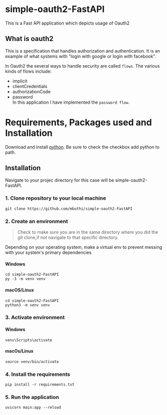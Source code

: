 # simple-oauth2-FastAPI
This is a Fast API application which depicts usage of Oauth2

## What is oauth2
  This is a specification that handles authorization and authentication.
  It is an example of what systems with "login with google or login with facebook".
  
  In Oauth2 the several ways to handle security are called `flows`.
  The various kinds of flows include:
  * implicit
  * clientCredentials
  * authorizationCode
  * password\
 In this application I have implemented the `password flow`.

# Requirements, Packages used and Installation

Download and install [python](https://www.python.org/downloads/). Be sure to check the checkbox add python to path.

## Installation 
Navigate to your projec directory for this case will be simple-oauth2-FastAPI.

### 1. Clone repository to your local machine
`git clone https://github.com/mbuthi/simple-oauth2-FastAPI`

### 2. Create an environment
> Check to make sure you are in the same directory where you did the git clone,if not navigate to that specific directory.

Depending on your operating system, make a virtual env to prevent messing with your system's primary dependencies

#### Windows
`
cd simple-oauth2-FastAPI
`\
`
py -3 -m venv venv
`

#### macOS/Linux
`
cd simple-oauth2-FastAPI
`\
`
python3 -m venv venv
`

### 3. Activate environment

#### Windows
`
venv\Scripts\activate
`

#### macOs/Linux
`
source venv/bin/activate
`

### 4. Install the requirements
`pip install -r requirements.txt`

### 5. Run the application
`uvicorn main:app --reload`
